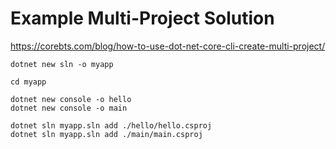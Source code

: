 # Example Multi-Project Solution #

<https://corebts.com/blog/how-to-use-dot-net-core-cli-create-multi-project/>

```
dotnet new sln -o myapp

cd myapp

dotnet new console -o hello
dotnet new console -o main

dotnet sln myapp.sln add ./hello/hello.csproj
dotnet sln myapp.sln add ./main/main.csproj
```
